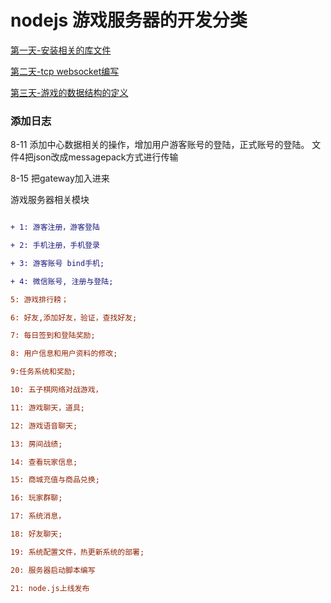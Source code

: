 # nodejs 游戏服务器的开发分类

[第一天-安装相关的库文件](https://github.com/sanzhixiong1986/nodejs/tree/main/1)

[第二天-tcp websocket编写](https://github.com/sanzhixiong1986/nodejs/tree/main/2)

[第三天-游戏的数据结构的定义](https://github.com/sanzhixiong1986/nodejs/tree/main/3)

### 添加日志

8-11 添加中心数据相关的操作，增加用户游客账号的登陆，正式账号的登陆。
文件4把json改成messagepack方式进行传输

8-15 把gateway加入进来

游戏服务器相关模块

```diff

+ 1: 游客注册，游客登陆

+ 2: 手机注册，手机登录

+ 3: 游客账号 bind手机;

+ 4: 微信账号, 注册与登陆;

5: 游戏排行耪；

6: 好友,添加好友，验证，查找好友;

7: 每日签到和登陆奖励;

8: 用户信息和用户资料的修改;

9:任务系统和奖励;

10: 五子棋网络对战游戏，

11: 游戏聊天，道具;

12: 游戏语音聊天;

13: 房间战绩;

14: 查看玩家信息;

15: 商城充值与商品兑换;

16: 玩家群聊;

17: 系统消息，

18: 好友聊天;

19: 系统配置文件，热更新系统的部署;

20: 服务器启动脚本编写

21: node.js上线发布
